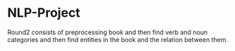 # NLP-Project
Round2 consists of preprocessing book and then find verb and noun categories and then find entities in the book and the relation between them.

